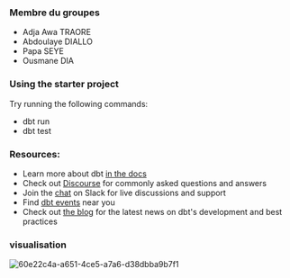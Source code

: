 ### Membre du groupes
- Adja Awa TRAORE
- Abdoulaye DIALLO
- Papa SEYE
- Ousmane DIA

### Using the starter project

Try running the following commands:
- dbt run
- dbt test


### Resources:
- Learn more about dbt [in the docs](https://docs.getdbt.com/docs/introduction)
- Check out [Discourse](https://discourse.getdbt.com/) for commonly asked questions and answers
- Join the [chat](https://community.getdbt.com/) on Slack for live discussions and support
- Find [dbt events](https://events.getdbt.com) near you
- Check out [the blog](https://blog.getdbt.com/) for the latest news on dbt's development and best practices


### visualisation
![60e22c4a-a651-4ce5-a7a6-d38dbba9b7f1](https://github.com/UsmanJah/dbt_kpi_project/assets/56128706/2345857d-4f0e-4bed-ba7b-45bdb2c4e6dd)
